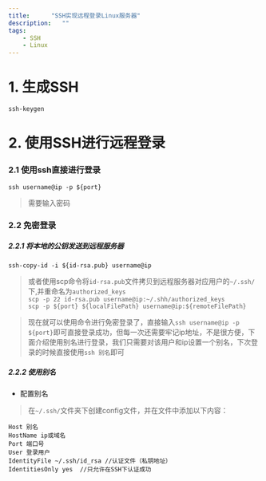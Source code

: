 ```yaml
---
title:      "SSH实现远程登录Linux服务器"
description:   ""
tags:
    - SSH
    - Linux
---
```


# 1. 生成SSH
```shell
ssh-keygen
```
# 2. 使用SSH进行远程登录
### 2.1 使用ssh直接进行登录
```shell
ssh username@ip -p ${port}
```
> 需要输入密码

### 2.2 免密登录
##### 2.2.1 将本地的公钥发送到远程服务器
```shell
ssh-copy-id -i ${id-rsa.pub} username@ip
```
> 或者使用scp命令将`id-rsa.pub`文件拷贝到远程服务器对应用户的`~/.ssh/`下,并重命名为`authorized_keys`       
> `scp -p 22 id-rsa.pub username@ip:~/.shh/authorized_keys`        
>`scp -p ${port} ${localFilePath} username@ip:${remoteFilePath}`

> 现在就可以使用命令进行免密登录了，直接输入`ssh username@ip -p ${port}`即可直接登录成功，但每一次还需要牢记ip地址，不是很方便，下面介绍使用别名进行登录，我们只需要对该用户和ip设置一个别名，下次登录的时候直接使用`ssh 别名`即可

##### 2.2.2 使用别名
- 配置别名
> 在`~/.ssh/`文件夹下创建config文件，并在文件中添加以下内容：
```
Host 别名
HostName ip或域名
Port 端口号
User 登录用户
IdentityFile ~/.ssh/id_rsa //认证文件（私钥地址）
IdentitiesOnly yes  //只允许在SSH下认证成功
```
